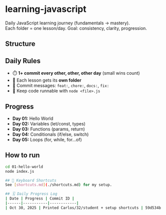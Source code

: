 # learning-javascript

Daily JavaScript learning journey (fundamentals → mastery).  
Each folder = one lesson/day. Goal: consistency, clarity, progression.

## Structure

## Daily Rules
- ⏱️ **1+ commit every other, other, other day** (small wins count)
- 🧩 Each lesson gets its **own folder**
- 📝 Commit messages: `feat:`, `chore:`, `docs:`, `fix:`
- 📌 Keep code runnable with `node <file>.js`

## Progress
- **Day 01:** Hello World
- **Day 02:** Variables (let/const, types)
- **Day 03:** Functions (params, return)
- **Day 04:** Conditionals (if/else, switch)
- **Day 05:** Loops (for, while, for...of)

## How to run
```bash
cd 01-hello-world
node index.js

## 🔑 Keyboard Shortcuts
See [shortcuts.md](./shortcuts.md) for my setup.

## 🗓️ Daily Progress Log
| Date | Progress | Commit ID |
|------|-----------|------------|
| Oct 30, 2025 | Printed Carlos/32/student + setup shortcuts | 59d534b |

